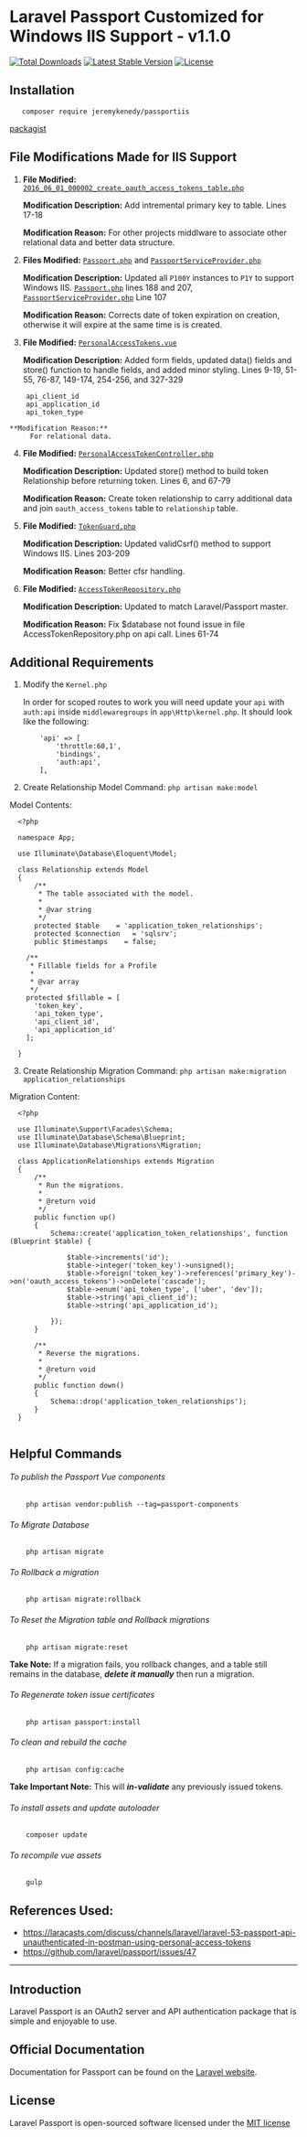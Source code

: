 # Laravel Passport Customized for Windows IIS Support - v1.1.0

[![Total Downloads](https://poser.pugx.org/jeremykenedy/passportiis/d/total.svg)](https://packagist.org/packages/jeremykenedy/passportiis)
[![Latest Stable Version](https://poser.pugx.org/jeremykenedy/passportiis/v/stable.svg)](https://packagist.org/packages/jeremykenedy/passportiis)
[![License](https://poser.pugx.org/jeremykenedy/passportiis/license.svg)](https://packagist.org/packages/jeremykenedy/passportiis)

## Installation
```
   composer require jeremykenedy/passportiis
```
[packagist](https://packagist.org/packages/jeremykenedy/passportiis)

## File Modifications Made for IIS Support
1.  **File Modified:**
		[```2016_06_01_000002_create_oauth_access_tokens_table.php```](https://github.com/jeremykenedy/passportiis/blob/master/database/migrations/2016_06_01_000002_create_oauth_access_tokens_table.php)

	**Modification Description:**
		Add intremental primary key to table. Lines 17-18

    **Modification Reason:**
        For other projects middlware to associate other relational data and better data structure.

2.  **Files Modified:**
		[```Passport.php```](https://github.com/jeremykenedy/passportiis/blob/master/src/Passport.php) and [```PassportServiceProvider.php```](https://github.com/jeremykenedy/passportiis/blob/master/src/PassportServiceProvider.php)

    **Modification Description:**
    	Updated all ```P100Y``` instances to ```P1Y``` to support Windows IIS. [```Passport.php```](https://github.com/jeremykenedy/passportiis/blob/master/src/Passport.php) lines 188 and 207, [```PassportServiceProvider.php```](https://github.com/jeremykenedy/passportiis/blob/master/src/PassportServiceProvider.php) Line 107

    **Modification Reason:**
        Corrects date of token expiration on creation, otherwise it will expire at the same time is is created.

3.  **File Modified:**
		[```PersonalAccessTokens.vue```](https://github.com/jeremykenedy/passportiis/blob/master/resources/assets/js/components/PersonalAccessTokens.vue)

    **Modification Description:**
    	Added form fields, updated data() fields and store() function to handle fields, and added minor styling. Lines 9-19, 51-55, 76-87, 149-174, 254-256, and 327-329

```
    api_client_id
    api_application_id
	api_token_type
```

    **Modification Reason:**
         For relational data.

4.  **File Modified:**
		[```PersonalAccessTokenController.php```](https://github.com/jeremykenedy/passportiis/blob/master/src/Http/Controllers/PersonalAccessTokenController.php)

    **Modification Description:**
    	Updated store() method to build token Relationship before returning token. Lines 6, and 67-79

    **Modification Reason:**
        Create token relationship to carry additional data and join ```oauth_access_tokens``` table to ```relationship``` table.

5.  **File Modified:**
		[```TokenGuard.php```](https://github.com/jeremykenedy/passportiis/blob/master/src/Guards/TokenGuard.php)

    **Modification Description:**
    	Updated validCsrf() method to support Windows IIS. Lines 203-209

    **Modification Reason:**
        Better cfsr handling.

6.  **File Modified:**
        [```AccessTokenRepository.php```](https://github.com/jeremykenedy/passportiis/blob/master/src/Bridge/AccessTokenRepository.php)

    **Modification Description:**
    	Updated to match Laravel/Passport master.

    **Modification Reason:**
        Fix $database not found issue in file AccessTokenRepository.php on api call. Lines 61-74

## Additional Requirements

1. 	Modify the `Kernel.php`

	In order for scoped routes to work you will need update
	your `api` with `auth:api` inside `middlewaregroups` in `app\Http\kernel.php`.
	It should look like the following:

	```
		'api' => [
			'throttle:60,1',
			'bindings',
			'auth:api',
		],
	```

2. Create Relationship Model
  Command:
  ```php artisan make:model```

  Model Contents:
  ```
    <?php

    namespace App;

    use Illuminate\Database\Eloquent\Model;

    class Relationship extends Model
    {
        /**
         * The table associated with the model.
         *
         * @var string
         */
        protected $table    = 'application_token_relationships';
        protected $connection   = 'sqlsrv';
        public $timestamps    = false;

      /**
       * Fillable fields for a Profile
       *
       * @var array
       */
      protected $fillable = [
        'token_key',
        'api_token_type',
        'api_client_id',
        'api_application_id'
      ];

    }

  ```

3. Create Relationship Migration
  Command:
    ```php artisan make:migration application_relationships```

  Migration Content:

  ```
    <?php

    use Illuminate\Support\Facades\Schema;
    use Illuminate\Database\Schema\Blueprint;
    use Illuminate\Database\Migrations\Migration;

    class ApplicationRelationships extends Migration
    {
        /**
         * Run the migrations.
         *
         * @return void
         */
        public function up()
        {
            Schema::create('application_token_relationships', function (Blueprint $table) {

                $table->increments('id');
                $table->integer('token_key')->unsigned();
                $table->foreign('token_key')->references('primary_key')->on('oauth_access_tokens')->onDelete('cascade');
                $table->enum('api_token_type', ['uber', 'dev']);
                $table->string('api_client_id');
                $table->string('api_application_id');

            });
        }

        /**
         * Reverse the migrations.
         *
         * @return void
         */
        public function down()
        {
            Schema::drop('application_token_relationships');
        }
    }


  ```

## Helpful Commands
###### To publish the Passport Vue components
  ```
      php artisan vendor:publish --tag=passport-components
  ```

###### To Migrate Database
  ```
      php artisan migrate
  ```

###### To Rollback a migration
  ```
      php artisan migrate:rollback
  ```

###### To Reset the Migration table and Rollback migrations
  ```
      php artisan migrate:reset
  ```
**Take Note:** If a migration fails, you rollback changes, and a table still remains in the database, ***delete it manually*** then run a migration.

###### To Regenerate token issue certificates
  ```
      php artisan passport:install
  ```

###### To clean and rebuild the cache
  ```
      php artisan config:cache
  ```
**Take Important Note:** This will ***in-validate*** any previously issued tokens.

###### To install assets and update autoloader
  ```
      composer update
  ```

###### To recompile vue assets
  ```
      gulp
  ```

## References Used:

- https://laracasts.com/discuss/channels/laravel/laravel-53-passport-api-unauthenticated-in-postman-using-personal-access-tokens
- https://github.com/laravel/passport/issues/47

---

## Introduction

Laravel Passport is an OAuth2 server and API authentication package that is simple and enjoyable to use.

## Official Documentation

Documentation for Passport can be found on the [Laravel website](http://laravel.com/docs/master/passport).

## License

Laravel Passport is open-sourced software licensed under the [MIT license](http://opensource.org/licenses/MIT)
